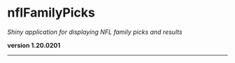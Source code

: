 # nflFamilyPicks

*Shiny application for displaying NFL family picks and results*

**version 1.20.0201**

----------
